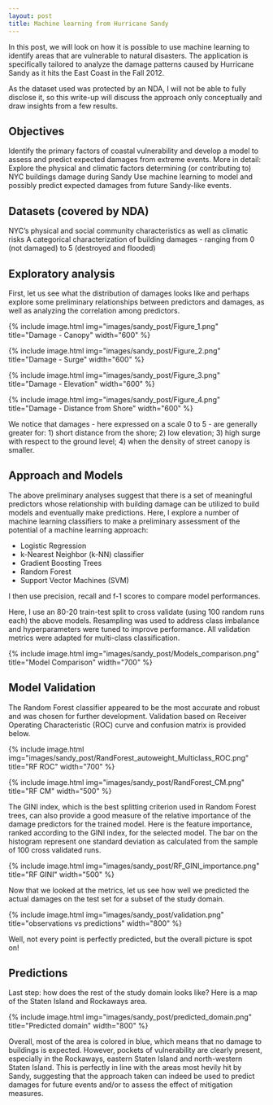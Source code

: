 ```yaml
---
layout: post
title: Machine learning from Hurricane Sandy
---
```


In this post, we will look on how it is possible to use machine learning to identify areas that are vulnerable to natural disasters. The application is specifically tailored to analyze the damage patterns caused by Hurricane Sandy as it hits the East Coast in the Fall 2012.

As the dataset used was protected by an NDA, I will not be able to fully disclose it, so this write-up will discuss the approach only conceptually and draw insights from a few results.

## Objectives
Identify the primary factors of coastal vulnerability and develop a model to assess and predict expected damages from extreme events. More in detail:
Explore the physical and climatic factors determining (or contributing to) NYC buildings damage during Sandy
Use machine learning to model and possibly predict expected damages from future Sandy-like events.

## Datasets (covered by NDA)
NYC’s physical and social community characteristics as well as climatic risks
A categorical characterization of building damages - ranging from 0 (not damaged) to 5 (destroyed and flooded)

## Exploratory analysis
First, let us see what the distribution of damages looks like and perhaps explore some preliminary relationships between predictors and damages, as well as analyzing the correlation among predictors.

{% include image.html img="images/sandy_post/Figure_1.png" title="Damage - Canopy" width="600" %}

{% include image.html img="images/sandy_post/Figure_2.png" title="Damage - Surge" width="600" %}

{% include image.html img="images/sandy_post/Figure_3.png" title="Damage - Elevation" width="600" %}

{% include image.html img="images/sandy_post/Figure_4.png" title="Damage - Distance from Shore" width="600" %}

We notice that damages - here expressed on a scale 0 to 5 - are generally greater for: 1) short distance from the shore; 2) low elevation; 3) high surge with respect to the ground level; 4) when the density of street canopy is smaller. 

## Approach and Models
The above preliminary analyses suggest that there is a set of meaningful predictors whose relationship with building damage can be utilized to build models and eventually make predictions.
Here, I explore a number of machine learning classifiers to make a preliminary assessment of the potential of a machine learning approach:
 - Logistic Regression
 - k-Nearest Neighbor (k-NN) classifier
 - Gradient Boosting Trees
 - Random Forest
 - Support Vector Machines (SVM)

I then use precision, recall and f-1 scores to compare model performances.

Here, I use an 80-20 train-test split to cross validate (using 100 random runs each) the above models. Resampling was used to address class imbalance and hyperparameters were tuned to improve performance. All validation metrics were adapted for multi-class classification. 

{% include image.html img="images/sandy_post/Models_comparison.png" title="Model Comparison" width="700" %}

## Model Validation
The Random Forest classifier appeared to be the most accurate and robust and was chosen for further development. Validation based on Receiver Operating Characteristic (ROC) curve and confusion matrix is provided below.

{% include image.html img="images/sandy_post/RandForest_autoweight_Multiclass_ROC.png" title="RF ROC" width="700" %}

{% include image.html img="images/sandy_post/RandForest_CM.png" title="RF CM" width="500" %}

The GINI index, which is the best splitting criterion used in Random Forest trees, can also provide a good measure of the relative importance of the damage predictors for the trained model. Here is the feature importance, ranked according to the GINI index, for the selected model. The bar on the histogram represent one standard deviation as calculated from the sample of 100 cross validated runs.

{% include image.html img="images/sandy_post/RF_GINI_importance.png" title="RF GINI" width="500" %}

Now that we looked at the metrics, let us see how well we predicted the actual damages on the test set for a subset of the study domain. 

{% include image.html img="images/sandy_post/validation.png" title="observations vs predictions" width="800" %}

Well, not every point is perfectly predicted, but the overall picture is spot on!

## Predictions

Last step: how does the rest of the study domain looks like? Here is a map of the Staten Island and Rockaways area.

{% include image.html img="images/sandy_post/predicted_domain.png" title="Predicted domain" width="800" %}

Overall, most of the area is colored in blue, which means that no damage to buildings is expected. However, pockets of vulnerability are clearly present, especially in the Rockaways, eastern Staten Island and north-western Staten Island. This is perfectly in line with the areas most hevily hit by Sandy, suggesting that the approach taken can indeed be used to predict damages for future events and/or to assess the effect of mitigation measures.
